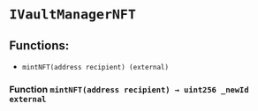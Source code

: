# `IVaultManagerNFT`

## Functions:

- `mintNFT(address recipient) (external)`

### Function `mintNFT(address recipient) → uint256 _newId external`
